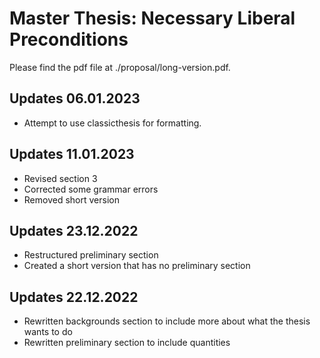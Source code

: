 # Master Thesis: Necessary Liberal Preconditions
Please find the pdf file at ./proposal/long-version.pdf.

## Updates 06.01.2023
- Attempt to use classicthesis for formatting. 

## Updates 11.01.2023
- Revised section 3
- Corrected some grammar errors
- Removed short version

## Updates 23.12.2022
- Restructured preliminary section
- Created a short version that has no preliminary section

## Updates 22.12.2022
- Rewritten backgrounds section to include more about what the thesis wants to do
- Rewritten preliminary section to include quantities
